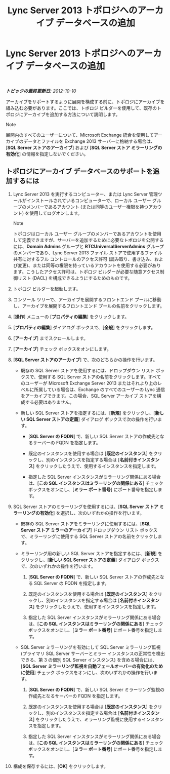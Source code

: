﻿---
title: Lync Server 2013 トポロジへのアーカイブ データベースの追加
TOCTitle: Lync Server 2013 トポロジへのアーカイブ データベースの追加
ms:assetid: 089ab32f-1167-4bb8-a283-fdc6c9613072
ms:mtpsurl: https://technet.microsoft.com/ja-jp/library/JJ204654(v=OCS.15)
ms:contentKeyID: 48271172
ms.date: 05/19/2016
mtps_version: v=OCS.15
ms.translationtype: HT
---

# Lync Server 2013 トポロジへのアーカイブ データベースの追加

 

_**トピックの最終更新日:** 2012-10-10_

アーカイブをサポートするように展開を構成する前に、トポロジにアーカイブを組み込む必要があります。ここでは、トポロジ ビルダーを使用して、既存のトポロジにアーカイブを追加する方法について説明します。

> [!NOTE]
> 展開内のすべてのユーザーについて、Microsoft Exchange 統合を使用してアーカイブのデータとファイルを Exchange 2013 サーバーに格納する場合は、[<strong>SQL Server ストアのアーカイブ</strong>] および [<strong>SQL Server ストア ミラーリングの有効化</strong>] の情報を指定しないでください。


## トポロジにアーカイブ データベースのサポートを追加するには

1.  Lync Server 2013 を実行するコンピューター、または Lync Server 管理ツールがインストールされているコンピューターで、ローカル ユーザー グループのメンバーであるアカウント (または同等のユーザー権限を持つアカウント) を使用してログオンします。
    
    > [!NOTE]
    > トポロジはローカル ユーザー グループのメンバーであるアカウントを使用して定義できますが、サーバーを追加するために必要なトポロジを公開するには、<strong>Domain Admins</strong> グループと <strong>RTCUniversalServerAdmins</strong> グループのメンバーであり、Lync Server 2013 ファイル ストアで使用するファイル共有に対するフル コントロールのアクセス許可 (読み取り、書き込み、および変更)、または同等の権限を持っているアカウントを使用する必要があります。こうしたアクセス許可は、トポロジ ビルダーが必要な随意アクセス制御リスト (DACL) を構成できるようにするためのものです。


2.  トポロジ ビルダーを起動します。

3.  コンソール ツリーで、アーカイブを展開するフロントエンド プールに移動し、アーカイブを展開するフロントエンド プールの名前をクリックします。

4.  \[**操作**\] メニューの \[**プロパティの編集**\] をクリックします。

5.  \[**プロパティの編集**\] ダイアログ ボックスで、\[**全般**\] をクリックします。

6.  \[**アーカイブ**\] までスクロールします。

7.  \[**アーカイブ**\] チェック ボックスをオンにします。

8.  \[**SQL Server ストアのアーカイブ**\] で、次のどちらかの操作を行います。
    
      - 既存の SQL Server ストアを使用するには、ドロップダウン リスト ボックスで、使用する SQL Server ストアの名前をクリックします。すべてのユーザーが Microsoft Exchange Server 2013 またはそれより上のレベルに所属している場合は、Exchange のすべてのユーザーの Lync 通信をアーカイブできます。この場合、SQL Server アーカイブ ストアを構成する必要はありません。
    
      - 新しい SQL Server ストアを指定するには、\[**新規**\] をクリックし、\[**新しい SQL Server ストアの定義**\] ダイアログ ボックスで次の操作を行います。
        
          - \[**SQL Server の FQDN**\] で、新しい SQL Server ストアの作成先となるサーバーの FQDN を指定します。
        
          - 既定のインスタンスを使用する場合は \[**既定のインスタンス**\] をクリックし、別のインスタンスを指定する場合は \[**名前付きインスタンス**\] をクリックしたうえで、使用するインスタンスを指定します。
        
          - 指定した SQL Server インスタンスがミラーリング関係にある場合は、\[**この SQL インスタンスはミラーリングの関係にある**\] チェック ボックスをオンにし、\[**ミラー ポート番号**\] にポート番号を指定します。

9.  SQL Server ストアのミラーリングを使用するには、\[**SQL Server ストア ミラーリングの有効化**\] を選択し、次のいずれかの操作を行います。
    
      - 既存の SQL Server ストアをミラーリングに使用するには、\[**SQL Server ストア ミラーのアーカイブ**\] ドロップダウン リスト ボックスで、ミラーリングに使用する SQL Server ストアの名前をクリックします。
    
      - ミラーリング用の新しい SQL Server ストアを指定するには、\[**新規**\] をクリックし、\[**新しい SQL Server ストアの定義**\] ダイアログ ボックスで、次のいずれかの操作を行います。
        
        1.  \[**SQL Server の FQDN**\] で、新しい SQL Server ストアの作成先となる SQL Server の FQDN を指定します。
        
        2.  既定のインスタンスを使用する場合は \[**既定のインスタンス**\] をクリックし、別のインスタンスを指定する場合は \[**名前付きインスタンス**\] をクリックしたうえで、使用するインスタンスを指定します。
        
        3.  指定した SQL Server インスタンスがミラーリング関係にある場合は、\[**この SQL インスタンスはミラーリングの関係にある**\] チェック ボックスをオンにし、\[**ミラー ポート番号**\] にポート番号を指定します。
    
      - SQL Server ミラーリングを有効にして SQL Server ミラーリング監視 (プライマリ SQL Server サーバーとミラー インスタンスの正常性を検出できる、第 3 の個別 SQL Server インスタンス) を含める場合には、\[**SQL Server ミラーリング監視を自動フェールオーバーの有効化のために使用**\] チェック ボックスをオンにし、次のいずれかの操作を行います。
        
        1.  \[**SQL Server の FQDN**\] で、新しい SQL Server ミラーリング監視の作成先となるサーバーの FQDN を指定します。
        
        2.  既定のインスタンスを使用する場合は \[**既定のインスタンス**\] をクリックし、別のインスタンスを指定する場合は \[**名前付きインスタンス**\] をクリックしたうえで、ミラーリング監視に使用するインスタンスを指定します。
        
        3.  指定した SQL Server インスタンスがミラーリング関係にある場合は、\[**この SQL インスタンスはミラーリングの関係にある**\] チェック ボックスをオンにし、\[**ミラー ポート番号**\] にポート番号を指定します。

10. 構成を保存するには、\[**OK**\] をクリックします。

